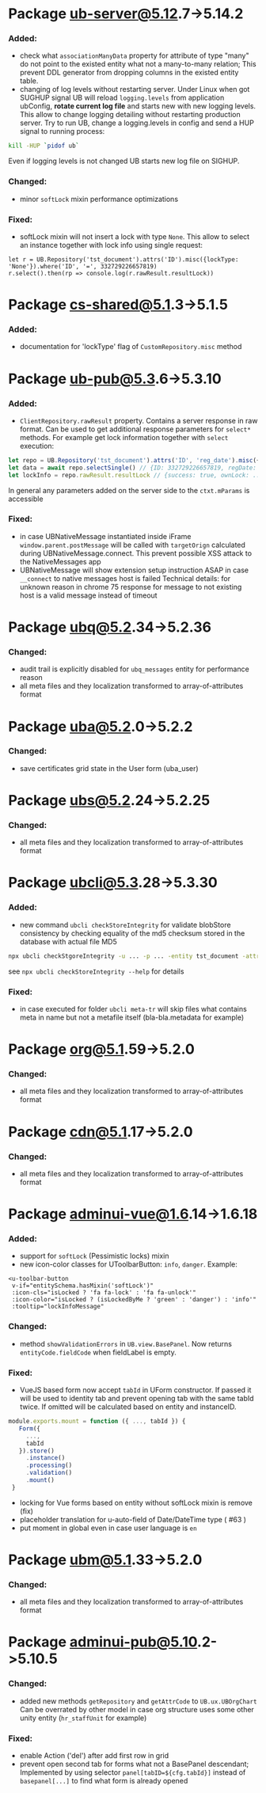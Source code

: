 #  Package ub-server@5.12.7->5.14.2
### Added:
 - check what `associationManyData` property for attribute of type "many" do not point to the existed entity what not a many-to-many relation;
 This prevent DDL generator from dropping columns in the existed entity table.
 - changing of log levels without restarting server. Under Linux when got SUGHUP signal UB will reload `logging.levels`
  from application ubConfig, **rotate current log file** and starts new with new logging levels.
  This allow to change logging detailing without restarting production server. Try to run UB, change a logging.levels 
  in config and send a HUP signal to running process:
```bash
kill -HUP `pidof ub`
```
  Even if logging levels is not changed UB starts new log file on SIGHUP.
### Changed:
 - minor `softLock` mixin performance optimizations
### Fixed:
 - softLock mixin will not insert a lock with type `None`. This allow to select an instance together with lock info using single request:
```
let r = UB.Repository('tst_document').attrs('ID').misc({lockType: 'None'}).where('ID', '=', 332729226657819)
r.select().then(rp => console.log(r.rawResult.resultLock))
```

#  Package cs-shared@5.1.3->5.1.5
### Added:
 - documentation for 'lockType' flag of `CustomRepository.misc` method

#  Package ub-pub@5.3.6->5.3.10
### Added:
 - `ClientRepository.rawResult` property. Contains a server response in raw format. Can be used to
 get additional response parameters for `select*` methods. For example get lock information together with `select` execution:
```javascript
let repo = UB.Repository('tst_document').attrs('ID', 'reg_date').misc({lockType: 'None'}).where('ID', '=', 332729226657819)
let data = await repo.selectSingle() // {ID: 332729226657819, regDate: Date}
let lockInfo = repo.rawResult.resultLock // {success: true, ownLock: ....}
```
In general any parameters added on the server side to the `ctxt.mParams` is accessible 
### Fixed:
 - in case UBNativeMessage instantiated inside iFrame `window.parent.postMessage` will be called with 
 `targetOrign` calculated during UBNativeMessage.connect. This prevent possible XSS attack to the NativeMessages app 
 - UBNativeMessage will show extension setup instruction ASAP in case `__connect` to native messages host is failed
  Technical details: for unknown reason in chrome 75 response for message to not existing host is a valid message instead of timeout
   

#  Package ubq@5.2.34->5.2.36
### Changed:
 - audit trail is explicitly disabled for `ubq_messages` entity for performance reason  
 - all meta files and they localization transformed to array-of-attributes format

#  Package uba@5.2.0->5.2.2
### Changed:
 - save certificates grid state in the User form (uba_user) 

#  Package ubs@5.2.24->5.2.25
### Changed:
 - all meta files and they localization transformed to array-of-attributes format

#  Package ubcli@5.3.28->5.3.30
### Added:
 - new command `ubcli checkStoreIntegrity` for validate blobStore consistency by checking equality of the
 md5 checksum stored in the database with actual file MD5
```bash
npx ubcli checkStgoreIntegrity -u ... -p ... -entity tst_document -attribute fileStoreSimple
``` 
see `npx ubcli checkStoreIntegrity --help` for details
   
### Fixed:
 - in case executed for folder `ubcli meta-tr` will skip files what contains meta in name but not a metafile itself (bla-bla.metadata for example)

#  Package org@5.1.59->5.2.0
### Changed:
 - all meta files and they localization transformed to array-of-attributes format

#  Package cdn@5.1.17->5.2.0
### Changed:
 - all meta files and they localization transformed to array-of-attributes format

#  Package adminui-vue@1.6.14->1.6.18
### Added:
 - support for `softLock` (Pessimistic locks) mixin
 - new icon-color classes for UToolbarButton: `info`, `danger`. Example:
 ```vue
<u-toolbar-button
  v-if="entitySchema.hasMixin('softLock')"
  :icon-cls="isLocked ? 'fa fa-lock' : 'fa fa-unlock'"
  :icon-color="isLocked ? (isLockedByMe ? 'green' : 'danger') : 'info'"
  :tooltip="lockInfoMessage"
```
### Changed:
 - method `showValidationErrors` in `UB.view.BasePanel`. Now returns `entityCode.fieldCode` when fieldLabel is empty.  
### Fixed:
 - VueJS based form now accept `tabId` in UForm constructor.
 If passed it will be used to identity tab and prevent opening tab with the same tabId twice. 
 If omitted will be calculated based on entity and instanceID.
 ```js
module.exports.mount = function ({ ..., tabId }) {
    Form({
      ...,
      tabId
    }).store()
      .instance()
      .processing()
      .validation()
      .mount()
  }
```
 - locking for Vue forms based on entity without softLock mixin is remove (fix)
 - placeholder translation for u-auto-field of Date/DateTime type ( #63 )
 - put moment in global even in case user language is `en`

#  Package ubm@5.1.33->5.2.0
### Changed:
 - all meta files and they localization transformed to array-of-attributes format

#  Package adminui-pub@5.10.2->5.10.5
### Changed:
 - added new methods `getRepository` and `getAttrCode` to `UB.ux.UBOrgChart`
 Can be overrated by other model in case org structure uses some other unity entity (`hr_staffUnit` for example)
### Fixed:
  - enable Action ('del') after add first row in grid
 - prevent open second tab for forms what not a BasePanel descendant;
 Implemented by using selector `panel[tabID=${cfg.tabId}]` instead of `basepanel[...]` to find what form is already opened
    
